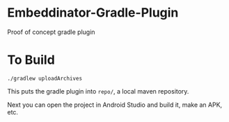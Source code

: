 # Embeddinator-Gradle-Plugin
Proof of concept gradle plugin

# To Build
```
./gradlew uploadArchives
```
This puts the gradle plugin into `repo/`, a local maven repository.

Next you can open the project in Android Studio and build it, make an APK, etc.